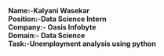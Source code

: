 <b>
Name:-<b>Kalyani Wasekar<br>
Position:-<b>Data Science Intern<br>
Company:-<b> Oasis Infobyte<br>
Domain:-<b> Data Science<br>
Task:-<b>Unemployment analysis using python<br>
